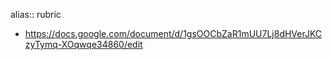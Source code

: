 alias:: rubric

- https://docs.google.com/document/d/1gsOOCbZaR1mUU7Lj8dHVerJKCzyTymq-XOqwqe34860/edit